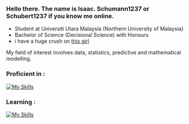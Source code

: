 ### Hello there. The name is Isaac. Schumann1237 or Schubert1237 if you know me online.

- Student at Universiti Utara Malaysia (Northern University of Malaysia)
- Bachelor of Science (Decisional Science) with Honours
- i have a huge crush on <a href="https://github.com/Phavanee"> this girl </a>

My field of interest involves data, statistics, predictive and mathematical modelling.

### Proficient in : 
[![My Skills](https://skillicons.dev/icons?i=dotnet,py,r)](https://skillicons.dev)

### Learning :
[![My Skills](https://skillicons.dev/icons?i=git,c,cpp)](https://skillicons.dev)



